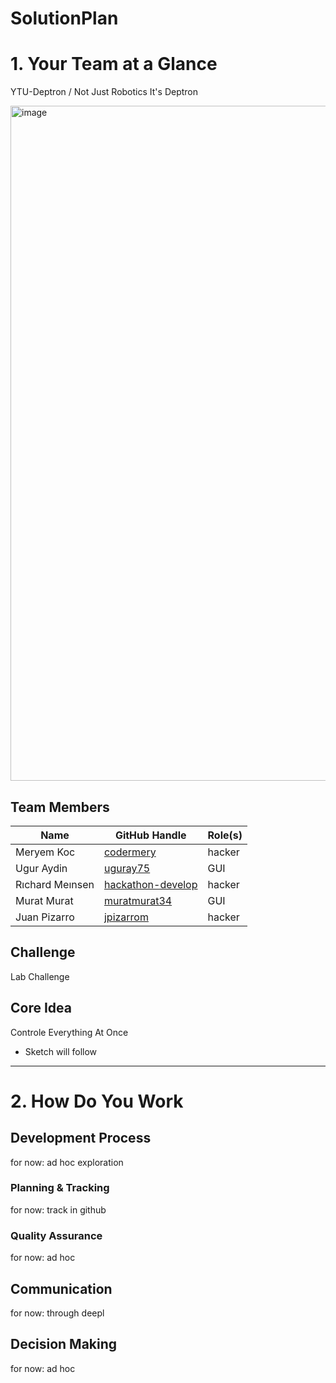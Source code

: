 # SolutionPlan

# 1. Your Team at a Glance

YTU-Deptron / Not Just Robotics It's Deptron

<img width="1080" height="1080" alt="image" src="https://github.com/user-attachments/assets/d52621d2-04f0-4aef-88a6-4312e925cec4" />


## Team Members  
| Name | GitHub Handle | Role(s) |
|-------|---------------|---------|
| Meryem Koc | [codermery](https://github.com/codermery) | hacker |
| Ugur Aydin | [uguray75](https://github.com/uguray75) | GUI |
| Rıchard Meınsen | [hackathon-develop](https://github.com/hackathon-develop)  | hacker |
| Murat Murat | [muratmurat34](https://github.com/muratmurat34) | GUI |
| Juan Pizarro | [jpizarrom](https://github.com/jpizarrom) | hacker |

## Challenge  
Lab Challenge

## Core Idea  
Controle Everything At Once 

- Sketch will follow

---

# 2. How Do You Work

## Development Process  

for now: ad hoc exploration 

### Planning & Tracking  

for now: track in github 

### Quality Assurance  

for now: ad hoc

## Communication  

for now: through deepl

## Decision Making  

for now: ad hoc

